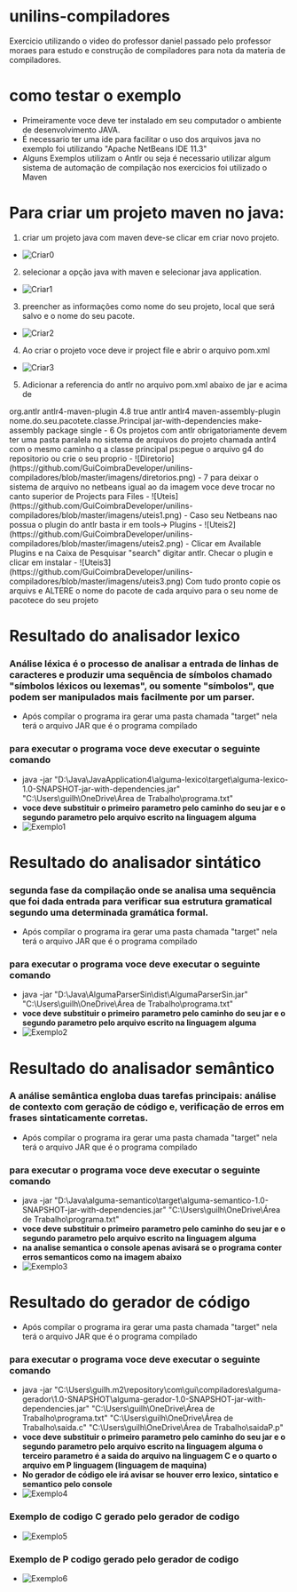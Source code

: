 # unilins-compiladores
Exercicio utilizando o video do professor daniel passado pelo professor moraes para estudo e construção de compiladores para nota da materia de compiladores.

# como testar o exemplo
- Primeiramente voce deve ter instalado em seu computador o ambiente de desenvolvimento JAVA.
- É necessario ter uma ide para facilitar o uso dos arquivos java  no exemplo foi utilizando "Apache NetBeans IDE 11.3"
- Alguns Exemplos utilizam o Antlr ou seja é necessario utilizar algum  sistema de automação de compilação nos exercicios foi utilizado o Maven

# Para criar um projeto maven no java:
1. criar um projeto java com maven deve-se clicar em criar novo projeto.
- ![Criar0](https://github.com/GuiCoimbraDeveloper/unilins-compiladores/blob/master/imagens/criar0.png)
2. selecionar a opção java with maven e selecionar java application.
- ![Criar1](https://github.com/GuiCoimbraDeveloper/unilins-compiladores/blob/master/imagens/criar1.png)
3. preencher as informações como nome do seu projeto, local que será salvo e o nome do seu pacote.
- ![Criar2](https://github.com/GuiCoimbraDeveloper/unilins-compiladores/blob/master/imagens/criar2.png)
4. Ao criar o projeto voce deve ir  project file e abrir o arquivo pom.xml
- ![Criar3](https://github.com/GuiCoimbraDeveloper/unilins-compiladores/blob/master/imagens/criar3.png)
5. Adicionar a referencia do antlr no arquivo pom.xml abaixo de <packaging>jar</packaging> e acima de <properties>
<build>
        <plugins>
            <plugin>
                <groupId>org.antlr</groupId>
                <artifactId>antlr4-maven-plugin</artifactId>
                <version>4.8</version>
                <configuration>
                    <visitor>true</visitor>
                </configuration>
                <executions>
                    <execution>
                        <id>antlr</id>
                        <goals>
                            <goal>antlr4</goal>
                        </goals>
                    </execution>
                </executions>
            </plugin>
            <plugin>
                <artifactId>maven-assembly-plugin</artifactId>
                <configuration>
                    <archive>
                        <manifest>
                            <mainClass>nome.do.seu.pacotete.classe.Principal</mainClass>
                        </manifest>
                    </archive>
                    <descriptorRefs>
                        <descriptorRef>jar-with-dependencies</descriptorRef>
                    </descriptorRefs>
                </configuration>
                <executions>
                    <execution>
                        <id>make-assembly</id>
                        <phase>package</phase>
                        <goals>
                            <goal>single</goal>
                        </goals>
                    </execution>
                </executions>
            </plugin>
        </plugins>
    </build>
- 6 Os projetos com antlr obrigatoriamente devem ter uma pasta paralela no sistema de arquivos do projeto chamada antlr4 com o mesmo caminho q a classe principal ps:pegue o arquivo g4 do repositorio ou crie o seu proprio
- ![Diretorio](https://github.com/GuiCoimbraDeveloper/unilins-compiladores/blob/master/imagens/diretorios.png)
- 7 para deixar o sistema de arquivo no netbeans igual ao da imagem voce deve trocar no canto superior de Projects para Files
- ![Uteis](https://github.com/GuiCoimbraDeveloper/unilins-compiladores/blob/master/imagens/uteis1.png)
- Caso seu Netbeans nao possua o plugin do antlr basta ir em tools-> Plugins
- ![Uteis2](https://github.com/GuiCoimbraDeveloper/unilins-compiladores/blob/master/imagens/uteis2.png)
- Clicar em Available Plugins e na Caixa de Pesquisar "search" digitar antlr. Checar o plugin e clicar em instalar
- ![Uteis3](https://github.com/GuiCoimbraDeveloper/unilins-compiladores/blob/master/imagens/uteis3.png)
  Com tudo pronto copie os arquivs e ALTERE o nome do pacote de cada arquivo para o seu nome de pacotece do seu projeto
  
# Resultado do analisador lexico
### Análise léxica é o processo de analisar a entrada de linhas de caracteres e produzir uma sequência de símbolos chamado "símbolos léxicos ou lexemas", ou somente "símbolos", que podem ser manipulados mais facilmente por um parser.
- Após compilar o programa ira gerar uma pasta chamada "target" nela terá o arquivo JAR que é o programa compilado
### para executar o programa voce deve executar o seguinte comando
- java -jar "D:\Java\JavaApplication4\alguma-lexico\target\alguma-lexico-1.0-SNAPSHOT-jar-with-dependencies.jar" "C:\Users\guilh\OneDrive\Área de Trabalho\programa.txt"
- **voce deve substituir o primeiro parametro pelo caminho do seu jar e o segundo parametro pelo arquivo escrito na linguagem alguma**
- ![Exemplo1](https://github.com/GuiCoimbraDeveloper/unilins-compiladores/blob/master/imagens/exemplo1.png)

# Resultado do analisador sintático
### segunda fase da compilação onde se analisa uma sequência que foi dada entrada para verificar sua estrutura gramatical segundo uma determinada gramática formal.
- Após compilar o programa ira gerar uma pasta chamada "target" nela terá o arquivo JAR que é o programa compilado
### para executar o programa voce deve executar o seguinte comando
- java -jar "D:\Java\AlgumaParserSin\dist\AlgumaParserSin.jar" "C:\Users\guilh\OneDrive\Área de Trabalho\programa.txt"
- **voce deve substituir o primeiro parametro pelo caminho do seu jar e o segundo parametro pelo arquivo escrito na linguagem alguma**
- ![Exemplo2](https://github.com/GuiCoimbraDeveloper/unilins-compiladores/blob/master/imagens/exemplo2.png)

# Resultado do analisador semântico
### A análise semântica engloba duas tarefas principais: análise de contexto com geração de código e, verificação de erros em frases sintaticamente corretas.
- Após compilar o programa ira gerar uma pasta chamada "target" nela terá o arquivo JAR que é o programa compilado
### para executar o programa voce deve executar o seguinte comando
- java -jar "D:\Java\alguma-semantico\target\alguma-semantico-1.0-SNAPSHOT-jar-with-dependencies.jar" "C:\Users\guilh\OneDrive\Área de Trabalho\programa.txt"
- **voce deve substituir o primeiro parametro pelo caminho do seu jar e o segundo parametro pelo arquivo escrito na linguagem alguma**
- **na analise semantica o console apenas avisará se o programa conter erros semanticos como na imagem abaixo**
- ![Exemplo3](https://github.com/GuiCoimbraDeveloper/unilins-compiladores/blob/master/imagens/exemplo3.png)

# Resultado do gerador de código
- Após compilar o programa ira gerar uma pasta chamada "target" nela terá o arquivo JAR que é o programa compilado
### para executar o programa voce deve executar o seguinte comando
- java -jar "C:\Users\guilh\.m2\repository\com\gui\compiladores\alguma-gerador\1.0-SNAPSHOT\alguma-gerador-1.0-SNAPSHOT-jar-with-dependencies.jar" "C:\Users\guilh\OneDrive\Área de Trabalho\programa.txt" "C:\Users\guilh\OneDrive\Área de Trabalho\saida.c" "C:\Users\guilh\OneDrive\Área de Trabalho\saidaP.p"
- **voce deve substituir o primeiro parametro pelo caminho do seu jar e o segundo parametro pelo arquivo escrito na linguagem alguma o terceiro parametro é a saida do arquivo na linguagem C e o quarto o arquivo em P linguagem (linguagem de maquina)**
- **No gerador de código ele irá avisar se houver erro lexico, sintatico e semantico pelo console**
- ![Exemplo4](https://github.com/GuiCoimbraDeveloper/unilins-compiladores/blob/master/imagens/exemplo4.png)

### Exemplo de codigo C gerado pelo gerador de codigo
- ![Exemplo5](https://github.com/GuiCoimbraDeveloper/unilins-compiladores/blob/master/imagens/exemplo5.png)

### Exemplo de P codigo  gerado pelo gerador de codigo
- ![Exemplo6](https://github.com/GuiCoimbraDeveloper/unilins-compiladores/blob/master/imagens/exemplo6.png)
